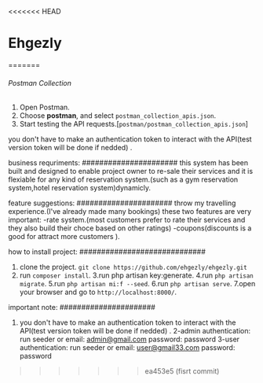 <<<<<<< HEAD
# Ehgezly
=======
###### Postman Collection #########
1. Open Postman.
2. Choose **postman**, and select `postman_collection_apis.json`.
3. Start testing the API requests.[`postman/postman_collection_apis.json`]

you don't have to make an authentication token to interact with the API(test version token will be done if nedded) .

business requriments:
######################
this system has been built and designed to enable project owner  to re-sale their services and it is flexiable for any kind of reservation system.(such as a gym reservation system,hotel reservation system)dynamicly.

feature suggestions:
######################
throw my travelling experience.(I've already made many bookings) these two features are very important:
-rate system.(most customers prefer to rate their services and they also build their choce based on other ratings)
-coupons(discounts is a good for attract more customers ).



how to install project:
#############################
1. clone the project. `git clone https://github.com/ehgezly/ehgezly.git`
2. run `composer install`.
3.run php artisan key:generate.
4.run `php artisan migrate`.
5.run `php artisan mi:f --seed`.
6.run `php artisan serve`.
7.open your browser and go to `http://localhost:8000/`.

important note:
######################
1. you don't have to make an authentication token to interact with the API(test version token will be done if nedded) .
2-admin authentication: run seeder or
email: admin@gmail.com
password: password
3-user authentication: run seeder or
email: user@gmail33.com
password: password
>>>>>>> ea453e5 (fisrt commit)

